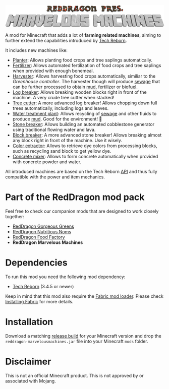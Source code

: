 <p align="center">
  <img src="https://raw.githubusercontent.com/TeamRedDragon/RedDragon-Marvelous-Machines/master/misc/reddragon-marvelous-machines-banner.png">
</p>

A mod for Minecraft that adds a lot of **farming related machines**, aiming to further extend the capabilities introduced by [Tech Reborn](https://github.com/TechReborn/TechReborn).

It includes new machines like:

* [Planter](../../wiki/Planter): Allows planting food crops and tree saplings automatically.
* [Fertilizer](../../wiki/Fertilizer): Allows automated fertilization of food crops and tree saplings when provided with enough bonemeal.
* [Harvester](../../wiki/Harvester): Allows harvesting food crops automatically, similiar to the *Greenhouse controller*. The harvester though will produce [sewage](../../wiki/Sewage) that can be further processed to obtain [mud](../../wiki/Mud-block), fertilizer or biofuel.
* [Log breaker](../../wiki/Log-breaker): Allows breaking wooden blocks right in front of the machine. A very crude tree cutter when stacked!
* [Tree cutter](../../wiki/Tree-cutter): A more advanced log breaker! Allows chopping down full trees automatically, including logs and leaves.
* [Water treatment plant](../../wiki/Water-treatment-plant): Allows recycling of [sewage](../../wiki/Sewage) and other fluids to produce [mud](../../wiki/Mud-block). Good for the environment! 🌴
* [Stone breaker](../../wiki/Stone-breaker): Allows building an automated cobblestone generator using traditional flowing water and lava.
* [Block breaker](../../wiki/Block-breaker): A more advanced stone breaker! Allows breaking almost any block right in front of the machine. Use it wisely.
* [Color extractor](../../wiki/Color-extractor): Allows to retrieve dye colors from processing blocks, such as recycling sand block to get yellow dye.
* [Concrete mixer](../../wiki/Concrete-mixer): Allows to form concrete automatically when provided with concrete powder and water.

All introduced machines are based on the Tech Reborn [API](https://github.com/TechReborn/RebornCore) and thus fully compatible with the power and item mechanics.

# Part of the RedDragon mod pack
Feel free to check our companion mods that are designed to work closely together:

* [RedDragon Gorgeous Greens](https://github.com/TeamRedDragon/RedDragon-Gorgeous-Greens)
* [RedDragon Nutritious Noms](https://github.com/TeamRedDragon/RedDragon-Nutritious-Noms)
* [RedDragon Food Factory](https://github.com/TeamRedDragon/RedDragon-Food-Factory)
* **RedDragon Marvelous Machines**

# Dependencies

To run this mod you need the following mod dependency:

* [Tech Reborn](https://github.com/TechReborn/TechReborn) (3.4.5 or newer)

Keep in mind that this mod also require the [Fabric mod loader](https://fabricmc.net/use/). Please check [Installing Fabric](https://fabricmc.net/wiki/install) for more details.

# Installation

Download a matching [release build](https://github.com/TeamRedDragon/RedDragon-Marvelous-Machines/releases) for your Minecraft version and drop the `reddragon-marvelousmachines.jar` file into your Minecraft `mods` folder.

# Disclaimer

This is not an official Minecraft product. This is not approved by or associated with Mojang.
